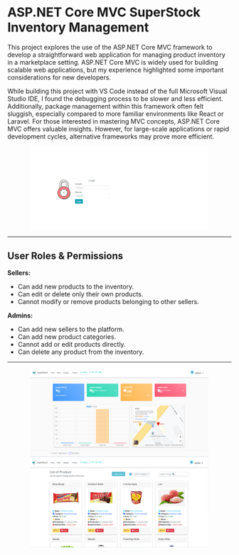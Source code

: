 # ASP.NET Core MVC SuperStock Inventory Management

This project explores the use of the ASP.NET Core MVC framework to develop a straightforward web application for managing product inventory in a marketplace setting. ASP.NET Core MVC is widely used for building scalable web applications, but my experience highlighted some important considerations for new developers.

While building this project with VS Code instead of the full Microsoft Visual Studio IDE, I found the debugging process to be slower and less efficient. Additionally, package management within this framework often felt sluggish, especially compared to more familiar environments like React or Laravel. For those interested in mastering MVC concepts, ASP.NET Core MVC offers valuable insights. However, for large-scale applications or rapid development cycles, alternative frameworks may prove more efficient.

<p align="center">
  <img src="https://github.com/T0MM11Y/ASP.NET-MVC-SuperStock/blob/main/gambar/login.png?raw=true" width="400"/>
</p>

---

## User Roles & Permissions

**Sellers:**
- Can add new products to the inventory.
- Can edit or delete only their own products.
- Cannot modify or remove products belonging to other sellers.

**Admins:**
- Can add new sellers to the platform.
- Can add new product categories.
- Cannot add or edit products directly.
- Can delete any product from the inventory.

---

<p align="center">
  <img src="https://github.com/T0MM11Y/ASP.NET-MVC-SuperStock/blob/main/gambar/dashboard.png?raw=true" width="400"/>
  <img src="https://github.com/T0MM11Y/ASP.NET-MVC-SuperStock/blob/main/gambar/product.png?raw=true" width="400"/>
</p>
